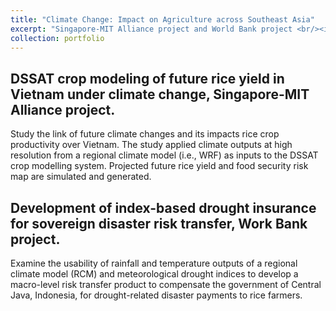 ```yaml
---
title: "Climate Change: Impact on Agriculture across Southeast Asia"
excerpt: "Singapore-MIT Alliance project and World Bank project <br/><img src='/images/crop.png'>"
collection: portfolio
---
```


## DSSAT crop modeling of future rice yield in Vietnam under climate change, Singapore-MIT Alliance project.

Study the link of future climate changes and its impacts rice crop productivity over Vietnam. The study applied climate outputs at high resolution from a regional climate model (i.e., WRF) as inputs to the DSSAT crop modelling system. Projected future rice yield and food security risk map are simulated and generated. 

## Development of index-based drought insurance for sovereign disaster risk transfer, Work Bank project. 

Examine the usability of rainfall and temperature outputs of a regional climate model (RCM) and meteorological drought indices to develop a macro-level risk transfer product to compensate the government of Central Java, Indonesia, for drought-related disaster payments to rice farmers.
